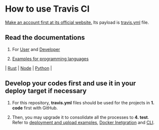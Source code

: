 # How to use Travis CI

[Make an account first at its official website.](https://travis-ci.org) Its payload is [travis.yml](https://travis-ci.org/getting_started) file.

## Read the documentations

1. For [User](https://docs.travis-ci.com/) and [Developer](https://developer.travis-ci.com/)

2. [Examples for programming languages](https://docs.travis-ci.com/user/language-specific/)

| [Rust](https://docs.travis-ci.com/user/languages/rust/) | [Node](https://docs.travis-ci.com/user/languages/javascript-with-nodejs/) | [Python](https://docs.travis-ci.com/user/languages/python/) |

## Develop your codes first and use it in your deploy target if necessary

1. For this repository, **travis.yml** files should be used for the projects in **1. code** first with GitHub.

2. Then, you may upgrade it to consolidate all the processes to **4. test**. Refer to [deployment and upload examples](https://docs.travis-ci.com/user/deployment), [Docker Inetgration](https://docs.travis-ci.com/user/docker/) and [CLI](https://github.com/travis-ci/travis.rb#readme).
